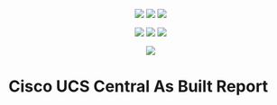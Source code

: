 <p align="center">
    <a href="https://www.powershellgallery.com/packages/AsBuiltReport.Cisco.UcsCentral/" target="_blank" alt="PowerShell Gallery Version">
        <img src="https://img.shields.io/powershellgallery/v/AsBuiltReport.Cisco.UcsCentral.svg" /></a>
    <a href="https://www.powershellgallery.com/packages/AsBuiltReport.Cisco.UcsCentral/" target="_blank" alt="PS Gallery Downloads">
        <img src="https://img.shields.io/powershellgallery/dt/AsBuiltReport.Cisco.UcsCentral.svg" /></a>
    <a href="https://www.powershellgallery.com/packages/AsBuiltReport.Cisco.UcsCentral/" target="_blank" alt="PS Platform">
        <img src="https://img.shields.io/powershellgallery/p/AsBuiltReport.Cisco.UcsCentral.svg" /></a>
</p>
<p align="center">
    <a href="https://github.com/AsBuiltReport/AsBuiltReport.Cisco.UcsCentral/graphs/commit-activity" target="_blank" alt="GitHub Last Commit">
        <img src="https://img.shields.io/github/last-commit/AsBuiltReport/AsBuiltReport.Cisco.UcsCentral/master.svg" /></a>
    <a href="https://raw.githubusercontent.com/AsBuiltReport/AsBuiltReport.Cisco.UcsCentral/master/LICENSE" target="_blank" alt="GitHub License">
        <img src="https://img.shields.io/github/license/AsBuiltReport/AsBuiltReport.Cisco.UcsCentral.svg" /></a>
    <a href="https://github.com/AsBuiltReport/AsBuiltReport.Cisco.UcsCentral/graphs/contributors" target="_blank" alt="GitHub Contributors">
        <img src="https://img.shields.io/github/contributors/AsBuiltReport/AsBuiltReport.Cisco.UcsCentral.svg"/></a>
</p>
<p align="center">
    <a href="https://twitter.com/AsBuiltReport" target="_blank" alt="Twitter">
            <img src="https://img.shields.io/twitter/follow/AsBuiltReport.svg?style=social"/></a>
</p>

# Cisco UCS Central As Built Report